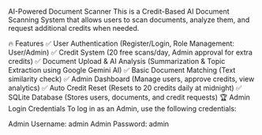 AI-Powered Document Scanner
This is a Credit-Based AI Document Scanning System that allows users to scan documents, analyze them, and request additional credits when needed.

🔥 Features
✅ User Authentication (Register/Login, Role Management: User/Admin)
✅ Credit System (20 free scans/day, Admin approval for extra credits)
✅ Document Upload & AI Analysis (Summarization & Topic Extraction using Google Gemini AI)
✅ Basic Document Matching (Text similarity check)
✅ Admin Dashboard (Manage users, approve credits, view analytics)
✅ Auto Credit Reset (Resets to 20 credits daily at midnight)
✅ SQLite Database (Stores users, documents, and credit requests)
🏆 Admin Login Credentials
To log in as an Admin, use the following credentials:

Admin Username: admin
Admin Password: admin

